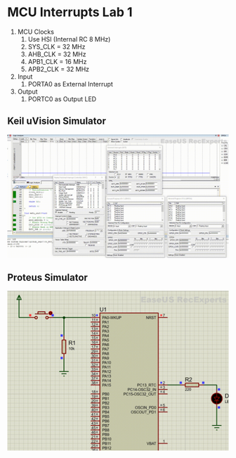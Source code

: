 # **MCU Interrupts Lab 1**
1. MCU Clocks
	1. Use HSI (Internal RC 8 MHz)
	2. SYS_CLK = 32 MHz
	3. AHB_CLK = 32 MHz
	4. APB1_CLK = 16 MHz
	5. APB2_CLK = 32 MHz
2. Input
	1. PORTA0 as External Interrupt
3. Output
	1. PORTC0 as Output LED  

## **Keil uVision Simulator**
<img src="/05_MCU_Architecture/04_MCU_Interrupts/01_Lab_01/img/Keil.gif" >

## **Proteus Simulator**
<img src="/05_MCU_Architecture/04_MCU_Interrupts/01_Lab_01/img/Proteus.gif" >
